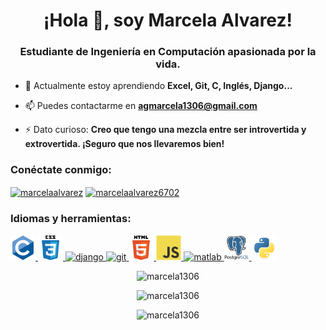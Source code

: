 <h1 align="center">¡Hola 👋, soy Marcela Alvarez!</h1>
<h3 align="center">Estudiante de Ingeniería en Computación apasionada por la vida.</h3>

- 🌱 Actualmente estoy aprendiendo **Excel, Git, C, Inglés, Django...**

- 📫 Puedes contactarme en **agmarcela1306@gmail.com**

- ⚡ Dato curioso: **Creo que tengo una mezcla entre ser introvertida y extrovertida. ¡Seguro que nos llevaremos bien!**

<h3 align="left">Conéctate conmigo:</h3>
<p align="left">
<a href="https://linkedin.com/in/marcelaalvarez" target="_blank"><img align="center" src="https://raw.githubusercontent.com/rahuldkjain/github-profile-readme-generator/master/src/images/icons/Social/linked-in-alt.svg" alt="marcelaalvarez" height="30" width="40" /></a>
<a href="https://instagram.com/marcelaalvarez6702" target="_blank"><img align="center" src="https://raw.githubusercontent.com/rahuldkjain/github-profile-readme-generator/master/src/images/icons/Social/instagram.svg" alt="marcelaalvarez6702" height="30" width="40" /></a>
</p>

<h3 align="left">Idiomas y herramientas:</h3>
<p align="left"> 
<a href="https://www.cprogramming.com/" target="_blank" rel="noreferrer"> <img src="https://raw.githubusercontent.com/devicons/devicon/master/icons/c/c-original.svg" alt="c" width="40" height="40"/> </a> 
<a href="https://www.w3schools.com/css/" target="_blank" rel="noreferrer"> <img src="https://raw.githubusercontent.com/devicons/devicon/master/icons/css3/css3-original-wordmark.svg" alt ="css3" width="40" height="40"/> </a> 
<a href="https://www.djangoproject.com/" target="_blank" rel="noreferrer"> <img src ="https://cdn.worldvectorlogo.com/logos/django.svg" alt="django" width="40" height="40"/> </a> 
<a href="https://git-scm.com/" target="_blank" rel="noreferrer"> <img src="https://www.vectorlogo.zone/logos/git-scm/git-scm-icon.svg" alt="git" width="40" height="40"/> </a> 
<a href="https://www.w3.org/html/" target="_blank" rel="noreferrer"> <img src="https://raw.githubusercontent.com/devicons/devicon/master/icons/html5/html5-original-wordmark.svg" alt="html5" width="40" height="40"/> </a> 
<a href="https://developer.mozilla.org/en-US/docs/Web/JavaScript" target="_blank" rel="noreferrer"> <img src="https://raw.githubusercontent.com/devicons/devicon/master/icons/javascript/javascript-original.svg" alt="javascript" width="40" height="40"/> </a> 
<a href="https://www.mathworks.com/" target="_blank" rel="noreferrer"> <img src="https://upload.wikimedia.org/wikipedia/commons/2/21/Matlab_Logo.png" alt="matlab" width="40" height="40"/> </a> 
<a href="https://www.postgresql.org" target="_blank" rel="noreferrer"> <img src="https://raw.githubusercontent.com/devicons/devicon/master/icons/postgresql/postgresql-original-wordmark.svg" alt="postgresql" width="40" height="40"/> </a> 
<a href="https://www.python.org" target="_blank" rel="noreferrer"> <img src="https://raw.githubusercontent.com/devicons/devicon/master/icons/python/python-original.svg" alt="python" width="40" height="40"/> </a>
</p> 

<p align="center">
  <img src="https://github-readme-stats.vercel.app/api/top-langs?username=marcela1306&show_icons=true&locale=en&layout=compact" alt="marcela1306" />
</p>

<p align="center">
  <img src="https://github-readme-stats.vercel.app/api?username=marcela1306&show_icons=true&locale=en" alt="marcela1306" />
</p>

<p align="center">
  <img src="https://github-readme-streak-stats.herokuapp.com/?user=marcela1306" alt="marcela1306" />
</p>


